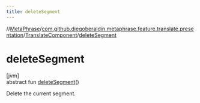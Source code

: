 ```yaml
---
title: deleteSegment
---
```

//[MetaPhrase](../../../index.html)/[com.github.diegoberaldin.metaphrase.feature.translate.presentation](../index.html)/[TranslateComponent](index.html)/[deleteSegment](delete-segment.html)



# deleteSegment



[jvm]\
abstract fun [deleteSegment](delete-segment.html)()



Delete the current segment.





